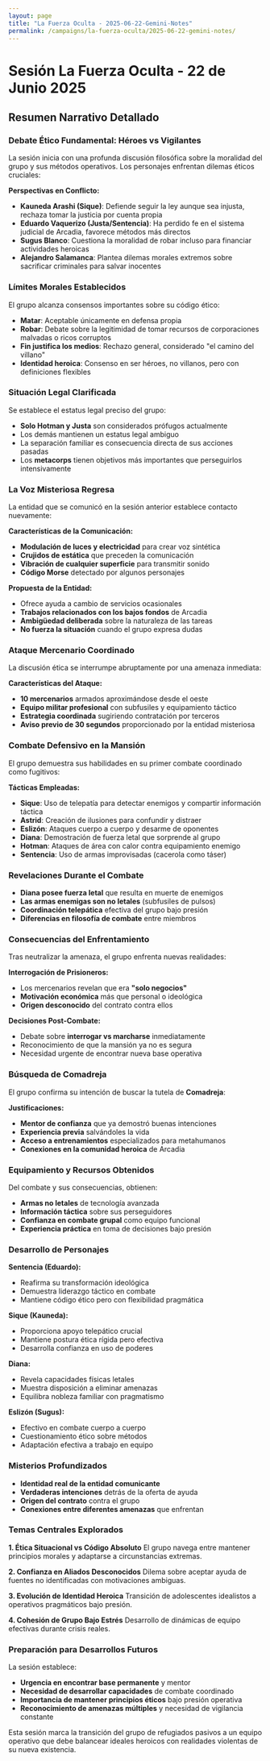 ```yaml
---
layout: page
title: "La Fuerza Oculta - 2025-06-22-Gemini-Notes"
permalink: /campaigns/la-fuerza-oculta/2025-06-22-gemini-notes/
---
```


# Sesión La Fuerza Oculta - 22 de Junio 2025

## Resumen Narrativo Detallado

### **Debate Ético Fundamental: Héroes vs Vigilantes**
La sesión inicia con una profunda discusión filosófica sobre la moralidad del grupo y sus métodos operativos. Los personajes enfrentan dilemas éticos cruciales:

**Perspectivas en Conflicto:**
- **Kauneda Arashi (Sique)**: Defiende seguir la ley aunque sea injusta, rechaza tomar la justicia por cuenta propia
- **Eduardo Vaquerizo (Justa/Sentencia)**: Ha perdido fe en el sistema judicial de Arcadia, favorece métodos más directos
- **Sugus Blanco**: Cuestiona la moralidad de robar incluso para financiar actividades heroicas
- **Alejandro Salamanca**: Plantea dilemas morales extremos sobre sacrificar criminales para salvar inocentes

### **Límites Morales Establecidos**
El grupo alcanza consensos importantes sobre su código ético:
- **Matar**: Aceptable únicamente en defensa propia
- **Robar**: Debate sobre la legitimidad de tomar recursos de corporaciones malvadas o ricos corruptos
- **Fin justifica los medios**: Rechazo general, considerado "el camino del villano"
- **Identidad heroica**: Consenso en ser héroes, no villanos, pero con definiciones flexibles

### **Situación Legal Clarificada**
Se establece el estatus legal preciso del grupo:
- **Solo Hotman y Justa** son considerados prófugos actualmente
- Los demás mantienen un estatus legal ambiguo
- La separación familiar es consecuencia directa de sus acciones pasadas
- Los **metacorps** tienen objetivos más importantes que perseguirlos intensivamente

### **La Voz Misteriosa Regresa**
La entidad que se comunicó en la sesión anterior establece contacto nuevamente:

**Características de la Comunicación:**
- **Modulación de luces y electricidad** para crear voz sintética
- **Crujidos de estática** que preceden la comunicación
- **Vibración de cualquier superficie** para transmitir sonido
- **Código Morse** detectado por algunos personajes

**Propuesta de la Entidad:**
- Ofrece ayuda a cambio de servicios ocasionales
- **Trabajos relacionados con los bajos fondos** de Arcadia
- **Ambigüedad deliberada** sobre la naturaleza de las tareas
- **No fuerza la situación** cuando el grupo expresa dudas

### **Ataque Mercenario Coordinado**
La discusión ética se interrumpe abruptamente por una amenaza inmediata:

**Características del Ataque:**
- **10 mercenarios** armados aproximándose desde el oeste
- **Equipo militar profesional** con subfusiles y equipamiento táctico
- **Estrategia coordinada** sugiriendo contratación por terceros
- **Aviso previo de 30 segundos** proporcionado por la entidad misteriosa

### **Combate Defensivo en la Mansión**
El grupo demuestra sus habilidades en su primer combate coordinado como fugitivos:

**Tácticas Empleadas:**
- **Sique**: Uso de telepatía para detectar enemigos y compartir información táctica
- **Astrid**: Creación de ilusiones para confundir y distraer
- **Eslizón**: Ataques cuerpo a cuerpo y desarme de oponentes
- **Diana**: Demostración de fuerza letal que sorprende al grupo
- **Hotman**: Ataques de área con calor contra equipamiento enemigo
- **Sentencia**: Uso de armas improvisadas (cacerola como táser)

### **Revelaciones Durante el Combate**
- **Diana posee fuerza letal** que resulta en muerte de enemigos
- **Las armas enemigas son no letales** (subfusiles de pulsos)
- **Coordinación telepática** efectiva del grupo bajo presión
- **Diferencias en filosofía de combate** entre miembros

### **Consecuencias del Enfrentamiento**
Tras neutralizar la amenaza, el grupo enfrenta nuevas realidades:

**Interrogación de Prisioneros:**
- Los mercenarios revelan que era **"solo negocios"**
- **Motivación económica** más que personal o ideológica
- **Origen desconocido** del contrato contra ellos

**Decisiones Post-Combate:**
- Debate sobre **interrogar vs marcharse** inmediatamente
- Reconocimiento de que la mansión ya no es segura
- Necesidad urgente de encontrar nueva base operativa

### **Búsqueda de Comadreja**
El grupo confirma su intención de buscar la tutela de **Comadreja**:

**Justificaciones:**
- **Mentor de confianza** que ya demostró buenas intenciones
- **Experiencia previa** salvándoles la vida
- **Acceso a entrenamientos** especializados para metahumanos
- **Conexiones en la comunidad heroica** de Arcadia

### **Equipamiento y Recursos Obtenidos**
Del combate y sus consecuencias, obtienen:
- **Armas no letales** de tecnología avanzada
- **Información táctica** sobre sus perseguidores
- **Confianza en combate grupal** como equipo funcional
- **Experiencia práctica** en toma de decisiones bajo presión

### **Desarrollo de Personajes**

**Sentencia (Eduardo):**
- Reafirma su transformación ideológica
- Demuestra liderazgo táctico en combate
- Mantiene código ético pero con flexibilidad pragmática

**Sique (Kauneda):**
- Proporciona apoyo telepático crucial
- Mantiene postura ética rígida pero efectiva
- Desarrolla confianza en uso de poderes

**Diana:**
- Revela capacidades físicas letales
- Muestra disposición a eliminar amenazas
- Equilibra nobleza familiar con pragmatismo

**Eslizón (Sugus):**
- Efectivo en combate cuerpo a cuerpo
- Cuestionamiento ético sobre métodos
- Adaptación efectiva a trabajo en equipo

### **Misterios Profundizados**
- **Identidad real de la entidad comunicante**
- **Verdaderas intenciones** detrás de la oferta de ayuda
- **Origen del contrato** contra el grupo
- **Conexiones entre diferentes amenazas** que enfrentan

### **Temas Centrales Explorados**

**1. Ética Situacional vs Código Absoluto**
El grupo navega entre mantener principios morales y adaptarse a circunstancias extremas.

**2. Confianza en Aliados Desconocidos**
Dilema sobre aceptar ayuda de fuentes no identificadas con motivaciones ambiguas.

**3. Evolución de Identidad Heroica**
Transición de adolescentes idealistos a operativos pragmáticos bajo presión.

**4. Cohesión de Grupo Bajo Estrés**
Desarrollo de dinámicas de equipo efectivas durante crisis reales.

### **Preparación para Desarrollos Futuros**
La sesión establece:
- **Urgencia en encontrar base permanente** y mentor
- **Necesidad de desarrollar capacidades** de combate coordinado
- **Importancia de mantener principios éticos** bajo presión operativa
- **Reconocimiento de amenazas múltiples** y necesidad de vigilancia constante

Esta sesión marca la transición del grupo de refugiados pasivos a un equipo operativo que debe balancear ideales heroicos con realidades violentas de su nueva existencia.